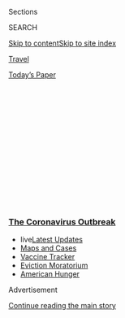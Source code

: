 <div id="app">

<div>

<div>

<div>

<div class="NYTAppHideMasthead css-1q2w90k e1suatyy0">

<div class="section css-ui9rw0 e1suatyy2">

<div class="css-eph4ug er09x8g0">

<div class="css-6n7j50">

</div>

<span class="css-1dv1kvn">Sections</span>

<div class="css-10488qs">

<span class="css-1dv1kvn">SEARCH</span>

</div>

[Skip to content](#site-content)[Skip to site
index](#site-index)

</div>

<div id="masthead-section-label" class="css-1wr3we4 eaxe0e00">

[Travel](https://www.nytimes3xbfgragh.onion/section/travel)

</div>

<div class="css-10698na e1huz5gh0">

</div>

</div>

<div id="masthead-bar-one" class="section hasLinks css-15hmgas e1csuq9d3">

<div class="css-uqyvli e1csuq9d0">

</div>

<div class="css-1uqjmks e1csuq9d1">

</div>

<div class="css-9e9ivx">

[](https://myaccount.nytimes3xbfgragh.onion/auth/login?response_type=cookie&client_id=vi)

</div>

<div class="css-1bvtpon e1csuq9d2">

[Today’s
Paper](https://www.nytimes3xbfgragh.onion/section/todayspaper)

</div>

</div>

</div>

</div>

<div data-aria-hidden="false">

<div id="site-content" data-role="main">

<div>

<div class="css-1aor85t" style="opacity:0.000000001;z-index:-1;visibility:hidden">

<div class="css-1hqnpie">

<div class="css-epjblv">

<span class="css-17xtcya">[Travel](/section/travel)</span><span class="css-x15j1o">|</span><span class="css-fwqvlz">Move
Over, Sustainable Travel. Regenerative Travel Has
Arrived.</span>

</div>

<div class="css-k008qs">

<div class="css-1iwv8en">

<span class="css-18z7m18"></span>

<div>

</div>

</div>

<span class="css-1n6z4y">https://nyti.ms/2D2nuSG</span>

<div class="css-1705lsu">

<div class="css-4xjgmj">

<div class="css-4skfbu" data-role="toolbar" data-aria-label="Social Media Share buttons, Save button, and Comments Panel with current comment count" data-testid="share-tools">

  - 
  - 
  - 
  - 
    
    <div class="css-6n7j50">
    
    </div>

  - 
  - 

</div>

</div>

</div>

</div>

</div>

</div>

<div class="css-13pd83m">

<div class="css-l9svim">

### [<span class="css-pa1jbp"><span class="css-1rxm0ex">The Coronavirus</span><span class="css-1rxm0ex"> Outbreak</span></span>](https://www.nytimes3xbfgragh.onion/news-event/coronavirus?name=styln-coronavirus-national&region=TOP_BANNER&block=storyline_menu_recirc&action=click&pgtype=Article&impression_id=4ffd9730-f1b7-11ea-920e-9d20be26e6a7&variant=undefined)

  - <span class="css-ousu42"><span class="css-12clwdu">live</span>[Latest
    Updates](https://www.nytimes3xbfgragh.onion/2020/09/08/world/covid-19-coronavirus.html?name=styln-coronavirus-national&region=TOP_BANNER&block=storyline_menu_recirc&action=click&pgtype=Article&impression_id=4ffd9731-f1b7-11ea-920e-9d20be26e6a7&variant=undefined)</span>
  - <span class="css-ousu42">[Maps and
    Cases](https://www.nytimes3xbfgragh.onion/interactive/2020/us/coronavirus-us-cases.html?name=styln-coronavirus-national&region=TOP_BANNER&block=storyline_menu_recirc&action=click&pgtype=Article&impression_id=4ffd9732-f1b7-11ea-920e-9d20be26e6a7&variant=undefined)</span>
  - <span class="css-ousu42">[Vaccine
    Tracker](https://www.nytimes3xbfgragh.onion/interactive/2020/science/coronavirus-vaccine-tracker.html?name=styln-coronavirus-national&region=TOP_BANNER&block=storyline_menu_recirc&action=click&pgtype=Article&impression_id=4ffd9733-f1b7-11ea-920e-9d20be26e6a7&variant=undefined)</span>
  - <span class="css-ousu42">[Eviction
    Moratorium](https://www.nytimes3xbfgragh.onion/2020/09/02/your-money/eviction-moratorium-covid.html?name=styln-coronavirus-national&region=TOP_BANNER&block=storyline_menu_recirc&action=click&pgtype=Article&impression_id=4ffd9734-f1b7-11ea-920e-9d20be26e6a7&variant=undefined)</span>
  - <span class="css-ousu42">[American
    Hunger](https://www.nytimes3xbfgragh.onion/interactive/2020/09/02/magazine/food-insecurity-hunger-us.html?name=styln-coronavirus-national&region=TOP_BANNER&block=storyline_menu_recirc&action=click&pgtype=Article&impression_id=4ffdbe40-f1b7-11ea-920e-9d20be26e6a7&variant=undefined)</span>

</div>

</div>

<div id="top-wrapper" class="css-1sy8kpn">

<div id="top-slug" class="css-l9onyx">

Advertisement

</div>

[Continue reading the main
story](#after-top)

<div class="ad top-wrapper" style="text-align:center;height:100%;display:block;min-height:250px">

<div id="top" class="place-ad" data-position="top" data-size-key="top">

</div>

</div>

<div id="after-top">

</div>

</div>

<div>

<div id="sponsor-wrapper" class="css-1hyfx7x">

<div id="sponsor-slug" class="css-19vbshk">

Supported by

</div>

[Continue reading the main
story](#after-sponsor)

<div id="sponsor" class="ad sponsor-wrapper" style="text-align:center;height:100%;display:block">

</div>

<div id="after-sponsor">

</div>

</div>

<div class="css-186x18t">

</div>

<div class="css-1vkm6nb ehdk2mb0">

# Move Over, Sustainable Travel. Regenerative Travel Has Arrived.

</div>

Can a post-vaccine return to travel be smarter and greener than it was
before March 2020? Some in the tourism industry are betting on it.

<div class="css-79elbk" data-testid="photoviewer-wrapper">

<div class="css-z3e15g" data-testid="photoviewer-wrapper-hidden">

</div>

<div class="css-1a48zt4 ehw59r15" data-testid="photoviewer-children">

![<span class="css-16f3y1r e13ogyst0" data-aria-hidden="true">New
Zealand seeks to balance tourism with the well-being of its natural
resources and communities. Above, alpacas in Akaroa, New
Zealand.</span><span class="css-cnj6d5 e1z0qqy90" itemprop="copyrightHolder"><span class="css-1ly73wi e1tej78p0">Credit...</span><span><span>Kai
Schwoerer/Getty
Images</span></span></span>](https://static01.graylady3jvrrxbe.onion/images/2020/08/28/travel/28RegenerativeTravel2/merlin_172447659_8bf4071f-e0af-4399-bde4-1f973331804f-articleLarge.jpg?quality=75&auto=webp&disable=upscale)

</div>

</div>

<div class="css-18e8msd">

<div class="css-vp77d3 epjyd6m0">

<div class="css-1baulvz">

By <span class="css-1baulvz last-byline" itemprop="name">Elaine
Glusac</span>

</div>

</div>

  - Aug. 27,
    2020

  - 
    
    <div class="css-4xjgmj">
    
    <div class="css-d8bdto" data-role="toolbar" data-aria-label="Social Media Share buttons, Save button, and Comments Panel with current comment count" data-testid="share-tools">
    
      - 
      - 
      - 
      - 
        
        <div class="css-6n7j50">
        
        </div>
    
      - 
      - 
    
    </div>
    
    </div>

</div>

</div>

<div class="section meteredContent css-1r7ky0e" name="articleBody" itemprop="articleBody">

<div class="css-1fanzo5 StoryBodyCompanionColumn">

<div class="css-53u6y8">

Tourism, which [grew faster](https://wttc.org/Research/Economic-Impact)
than the global gross domestic product for the past nine years, has been
decimated by the pandemic. Once accounting for 10 percent of employment
worldwide, the sector is poised to shed 121 million jobs, with losses
projected at a minimum of $3.4 trillion, according to the World Travel &
Tourism Council.

But in the lull, some in the tourism industry are planning for a
post-vaccine return to travel that’s better than it was before March
2020 — greener, smarter and less crowded. If sustainable tourism, which
aims to counterbalance the social and environmental impacts associated
with travel, was the aspirational outer limit of ecotourism before the
pandemic, the new frontier is “regenerative travel,” or leaving a place
better than you found it.

“Sustainable tourism is sort of a low bar. At the end of the day, it’s
just not making a mess of the place,” said Jonathon Day, an associate
professor focused on sustainable tourism at Purdue University.
“Regenerative tourism says, let’s make it better for future
generations.”

## Defining regeneration

Regenerative travel has its roots in regenerative development and
design, which includes buildings that meet the U.S. Green Building
Council’s Leadership in Energy and Environmental Design or
[LEED](https://www.usgbc.org/help/what-leed) standards. The concept has
applications across many fields, including regenerative agriculture,
which aims to restore soils and sequester carbon.

</div>

</div>

<div class="css-1fanzo5 StoryBodyCompanionColumn">

<div class="css-53u6y8">

“Generally, sustainability, as practiced today, is about slowing down
the degradation,” said Bill Reed, an architect and principal of
Regenesis Group, a design firm based in Massachusetts and New Mexico
that has been practicing regenerative design, including tourism
projects, since 1995. He described efforts like fuel efficiency and
reduced energy use as “a slower way to die.”

“Regeneration is about restoring and then regenerating the capability to
live in a new relationship in an ongoing way,” he added.

</div>

</div>

<div>

</div>

<div class="css-1fanzo5 StoryBodyCompanionColumn">

<div class="css-53u6y8">

With most travel suspended during the pandemic, regenerative travel
remains at the starting gate. But in the lull, it’s the new buzz. Six
nonprofit organizations, including the [Center for Responsible
Travel](https://www.responsibletravel.org/) and [Sustainable Travel
International](https://sustainabletravel.org/), have joined together as
the [Future of Tourism](https://www.futureoftourism.org/) coalition,
which aims to “build a better tomorrow.”

Twenty-two travel groups, including tour operators like [G
Adventures](https://www.gadventures.com/), destination marketers such as
the Slovenian Tourist Board, and organizations like the [Adventure
Travel Trade Association](https://www.adventuretravel.biz/), have signed
on to the coalition’s 13 guiding principles, including “demand fair
income distribution” and “choose quality over quantity.”

</div>

</div>

<div class="css-1fanzo5 StoryBodyCompanionColumn">

<div class="css-53u6y8">

[Tourism New Zealand,](https://www.tourismnewzealand.com/) the country’s
tourism organization, is talking about measuring its success not solely
in economic terms, but against the well-being of the country,
considering nature, human health and community identities. And travel
leaders in Hawaii are discussing repositioning the state as a cultural
destination in hopes of re-engaging islanders, many of whom are fed up
with overtourism, in the vitality of tourism.

</div>

</div>

<div>

</div>

<div class="css-1fanzo5 StoryBodyCompanionColumn">

<div class="css-53u6y8">

To flesh out these broad strokes, Mr. Day, the associate professor,
points to the concept of a circular economy, which aims to design waste
out of the system, keep materials in use through reuse, repair and
upcycling, and regenerate natural systems.

“Tourism is just at the beginning of this process of how we can apply
circular economy ideas to the system,” he said.

</div>

</div>

<div class="css-79elbk" data-testid="photoviewer-wrapper">

<div class="css-z3e15g" data-testid="photoviewer-wrapper-hidden">

</div>

<div class="css-1a48zt4 ehw59r15" data-testid="photoviewer-children">

![<span class="css-16f3y1r e13ogyst0" data-aria-hidden="true">A
treehouse at Playa Viva, a small resort south of Zihuatanejo, Mexico, on
the Pacific Coast, that seeks to balance environmental and community
awareness with
tourism.</span><span class="css-cnj6d5 e1z0qqy90" itemprop="copyrightHolder"><span class="css-1ly73wi e1tej78p0">Credit...</span><span>Kevin
Steele/Playa
Viva</span></span>](https://static01.graylady3jvrrxbe.onion/images/2020/08/26/travel/27regenerative-travel/oakImage-1598454446779-articleLarge.jpg?quality=75&auto=webp&disable=upscale)

</div>

</div>

<div class="css-1fanzo5 StoryBodyCompanionColumn">

<div class="css-53u6y8">

## Regeneration in action

Having a truly regenerative travel experience may be a unicorn, but a
few operators are pointing the
way.

<div id="NYT_MAIN_CONTENT_1_REGION" class="css-9tf9ac">

<div>

<div id="styln-covid-updates-world" class="section interactive-content interactive-size-medium css-1ftcdic">

<div class="css-17ih8de interactive-body">

<div id="styln-briefing-block" data-asset-id="QXJ0aWNsZTpueXQ6Ly9hcnRpY2xlLzczNDIwODc0LTQ1NGYtNTQ4Ny1hYzExLTM0Mzg2ODUxZDI3ZA==">

<div class="briefing-block-header-section">

# [Latest Updates: The Coronavirus Outbreak](https://www.nytimes3xbfgragh.onion/2020/09/08/world/covid-19-coronavirus.html?action=click&pgtype=Article&state=default&region=MAIN_CONTENT_1&context=storylines_live_updates)

<div class="briefing-block-ts">

Updated 2020-09-08T09:32:17.217Z

</div>

</div>

  - [As senators return to Washington, an impasse over a virus relief
    package
    looms.](https://www.nytimes3xbfgragh.onion/2020/09/08/world/covid-19-coronavirus.html?action=click&pgtype=Article&state=default&region=MAIN_CONTENT_1&context=storylines_live_updates#link-4a77847f)
  - [‘The lockdown killed my father’: Farmer suicides add to India’s
    virus
    misery.](https://www.nytimes3xbfgragh.onion/2020/09/08/world/covid-19-coronavirus.html?action=click&pgtype=Article&state=default&region=MAIN_CONTENT_1&context=storylines_live_updates#link-1c973131)
  - [China’s leader declares success in suppressing the country’s
    outbreak.](https://www.nytimes3xbfgragh.onion/2020/09/08/world/covid-19-coronavirus.html?action=click&pgtype=Article&state=default&region=MAIN_CONTENT_1&context=storylines_live_updates#link-adc17f7)

<div class="briefing-block-footer">

<div class="briefing-block-footer-meta">

[See more
updates](https://www.nytimes3xbfgragh.onion/2020/09/08/world/covid-19-coronavirus.html?action=click&pgtype=Article&state=default&region=MAIN_CONTENT_1&context=storylines_live_updates)

</div>

<div class="briefing-block-briefinglinks">

<span>More live coverage:</span>

</div>

</div>

</div>

</div>

</div>

</div>

</div>

Regenesis worked on the development of [Playa
Viva](https://www.playaviva.com/), a small resort south of Zihuatanejo,
Mexico, on the Pacific Coast, which opened in 2009. The firm’s
assessment of the more than 200-acre property took in the beaches, the
bird-filled estuary and ancient ruins as well as the problems of turtle
poaching and poor schools in the village. Ultimately, the small town of
Juluchuca became the gateway to the property; an organic agricultural
system benefited both the property and local residents; and a 2 percent
fee added to any stay funds a trust that invests in community
development.

</div>

</div>

<div class="css-1fanzo5 StoryBodyCompanionColumn">

<div class="css-53u6y8">

“Rather than a resort helicoptering in and taking up land, they said,
‘We are the village,’” Mr. Reed said. “It’s a paradigm shift.”

<div id="NYT_MAIN_CONTENT_2_REGION" class="css-9tf9ac">

<div>

</div>

</div>

Playa Viva is one of 45 resorts belonging to [Regenerative
Travel](https://www.regenerativetravel.com/about/), a booking agency
that vets members based on metrics such as carbon usage, employee
well-being, immersive guest activities and sourcing local food. To date,
qualifications for membership have been handled internally, but in
September the company plans to launch a benchmarking system to
demonstrate their regenerative progress.

[OneSeed Expeditions](https://www.oneseedexpeditions.com/), an adventure
tour operator based in Denver, aims to couple travel with economic
development. It uses 10 percent of its proceeds to provide zero-interest
loans to local nongovernmental organizations where it operates in places
like Nepal and Peru. The local groups then issue microloans to community
entrepreneurs in businesses such as farming and retail.

“The areas of greatest need are not necessarily in areas of the greatest
tourism attractions,” said Chris Baker, the founder of OneSeed
Expeditions. “We want to use tourism to be able to benefit people
outside of those areas.”

Regenerative tourism addresses impacts holistically, from destination
and community perspectives as well as environmental. [Intrepid
Travel](https://www.intrepidtravel.com/us), the small-group tour company
that, until the pandemic, ran more than 1,000 itineraries globally, has
been carbon neutral since 2010. This year it extended its pledge to
cover 125 percent of its carbon emissions.

“There’s this notion that business success means you have to do harm to
the world,” said James Thornton, the chief executive of Intrepid Travel,
which became a B Corporation, an entity dedicated to benefiting workers,
customers, the community and environment, as well as shareholders, in
2018. “When the new normality returns, it shouldn’t come at the expense
of
sustainability.”

</div>

</div>

<div class="css-79elbk" data-testid="photoviewer-wrapper">

<div class="css-z3e15g" data-testid="photoviewer-wrapper-hidden">

</div>

<div class="css-1a48zt4 ehw59r15" data-testid="photoviewer-children">

<div class="css-1xdhyk6 erfvjey0">

<span class="css-1ly73wi e1tej78p0">Image</span>

<div class="css-zjzyr8">

<div data-testid="lazyimage-container" style="height:257.77777777777777px">

</div>

</div>

</div>

<span class="css-16f3y1r e13ogyst0" data-aria-hidden="true">Dubrovnik,
Croatia, is one of many European cities that has struggled with
overtourism.</span><span class="css-cnj6d5 e1z0qqy90" itemprop="copyrightHolder"><span class="css-1ly73wi e1tej78p0">Credit...</span><span>Dmitry
Kostyukov for The New York Times</span></span>

</div>

</div>

<div class="css-1fanzo5 StoryBodyCompanionColumn">

<div class="css-53u6y8">

## Correcting overtourism

Implicit in many discussions about regenerative tourism is the threat of
returning to overtourism, which accounted for excessive numbers of
visitors in places like
[Dubrovnik](https://www.nytimes3xbfgragh.onion/2018/08/19/world/europe/dubrovnik-croatia-game-of-thrones.html)
that ultimately had to cap the number of cruise ships allowed to dock
daily in high season.

</div>

</div>

<div class="css-1fanzo5 StoryBodyCompanionColumn">

<div class="css-53u6y8">

“For so long, tourism success was defined by growing the numbers —
numbers of visitors, numbers of cruise passengers,” said Gregory Miller,
the executive director of the Center for Responsible Travel, a nonprofit
group that advocates for sustainable travel. “Even before the pandemic,
there was a need for
rebalancing.”

</div>

</div>

<div class="css-79elbk" data-testid="photoviewer-wrapper">

<div class="css-z3e15g" data-testid="photoviewer-wrapper-hidden">

</div>

<div class="css-1a48zt4 ehw59r15" data-testid="photoviewer-children">

<div class="css-1xdhyk6 erfvjey0">

<span class="css-1ly73wi e1tej78p0">Image</span>

<div class="css-zjzyr8">

<div data-testid="lazyimage-container" style="height:257.77777777777777px">

</div>

</div>

</div>

<span class="css-16f3y1r e13ogyst0" data-aria-hidden="true">In a 2018
survey by the Hawaiian Tourism Authority, two-thirds of respondents
agreed that “this island is being run for tourists at the expense of
local people.” Above, a socially distanced scene in
Honolulu.</span><span class="css-cnj6d5 e1z0qqy90" itemprop="copyrightHolder"><span class="css-1ly73wi e1tej78p0">Credit...</span><span>Michelle
Mishina-Kunz for The New York Times</span></span>

</div>

</div>

<div class="css-1fanzo5 StoryBodyCompanionColumn">

<div class="css-53u6y8">

For example, the current recession may have bought Hawaii a few years
before its tourism figures return to what they were in 2019, when 10
million travelers visited the islands — and that was up from 6.5 million
a decade earlier — resulting in painfully long queues to climb Diamond
Head at sunrise. In a 2018
[survey](https://www.hawaiitourismauthority.org/media/2984/resident-sentiment-presentation-to-hta-board-01-31-2019.pdf)
by the Hawaiian Tourism Authority, two-thirds of respondents agreed that
“This island is being run for tourists at the expense of local
people.”

<div id="NYT_MAIN_CONTENT_3_REGION" class="css-9tf9ac">

<div>

<div id="styln-prism-freeform-1594220623585" class="section interactive-content interactive-size-medium css-1ftcdic">

<div class="css-17ih8de interactive-body">

<div id="prism-freeform-block-62914" class="css-19mumt8" data-role="complementary" data-storyline="The Coronavirus Outbreak" data-truncated="true" tabindex="0">

<div class="css-a8d9oz">

<div class="css-eb027h">

[](https://www.nytimes3xbfgragh.onion/news-event/coronavirus?action=click&pgtype=Article&state=default&region=MAIN_CONTENT_3&context=storylines_faq)

### The Coronavirus Outbreak ›

#### Frequently Asked Questions

Updated September 4, 2020

  - #### What are the symptoms of coronavirus?
    
      - In the beginning, the coronavirus [seemed like it was primarily
        a respiratory
        illness](https://www.nytimes3xbfgragh.onion/article/coronavirus-facts-history.html?action=click&pgtype=Article&state=default&region=MAIN_CONTENT_3&context=storylines_faq#link-6817bab5) —
        many patients had fever and chills, were weak and tired, and
        coughed a lot, though some people don’t show many symptoms at
        all. Those who seemed sickest had pneumonia or acute respiratory
        distress syndrome and received supplemental oxygen. By now,
        doctors have identified many more symptoms and syndromes. In
        April, [the C.D.C. added to the list of early
        signs](https://www.nytimes3xbfgragh.onion/2020/04/27/health/coronavirus-symptoms-cdc.html?action=click&pgtype=Article&state=default&region=MAIN_CONTENT_3&context=storylines_faq) sore
        throat, fever, chills and muscle aches. Gastrointestinal upset,
        such as diarrhea and nausea, has also been observed. Another
        telltale sign of infection may be a sudden, profound diminution
        of one’s [sense of smell and
        taste.](https://www.nytimes3xbfgragh.onion/2020/03/22/health/coronavirus-symptoms-smell-taste.html?action=click&pgtype=Article&state=default&region=MAIN_CONTENT_3&context=storylines_faq) Teenagers
        and young adults in some cases have developed painful red and
        purple lesions on their fingers and toes — nicknamed “Covid toe”
        — but few other serious symptoms.

  - #### Why is it safer to spend time together outside?
    
      - [Outdoor
        gatherings](https://www.nytimes3xbfgragh.onion/2020/05/15/us/coronavirus-what-to-do-outside.html?action=click&pgtype=Article&state=default&region=MAIN_CONTENT_3&context=storylines_faq) lower
        risk because wind disperses viral droplets, and sunlight can
        kill some of the virus. Open spaces prevent the virus from
        building up in concentrated amounts and being inhaled, which can
        happen when infected people exhale in a confined space for long
        stretches of time, said Dr. Julian W. Tang, a virologist at the
        University of Leicester.

  - #### Why does standing six feet away from others help?
    
      - The coronavirus spreads primarily through droplets from your
        mouth and nose, especially when you cough or sneeze. The C.D.C.,
        one of the organizations using that measure, [bases its
        recommendation of six
        feet](https://www.nytimes3xbfgragh.onion/2020/04/14/health/coronavirus-six-feet.html?action=click&pgtype=Article&state=default&region=MAIN_CONTENT_3&context=storylines_faq) on
        the idea that most large droplets that people expel when they
        cough or sneeze will fall to the ground within six feet. But six
        feet has never been a magic number that guarantees complete
        protection. Sneezes, for instance, can launch droplets a lot
        farther than six feet, [according to a recent
        study](https://jamanetwork.com/journals/jama/fullarticle/2763852).
        It's a rule of thumb: You should be safest standing six feet
        apart outside, especially when it's windy. But keep a mask on at
        all times, even when you think you’re far enough apart.

  - #### I have antibodies. Am I now immune?
    
      - As of right now,[ that seems likely, for at least several
        months.](https://www.nytimes3xbfgragh.onion/2020/07/22/health/covid-antibodies-herd-immunity.html?action=click&pgtype=Article&state=default&region=MAIN_CONTENT_3&context=storylines_faq) There
        have been frightening accounts of people suffering what seems to
        be a second bout of Covid-19. But experts say these patients may
        have a drawn-out course of infection, with the virus taking a
        slow toll weeks to months after initial exposure. People
        infected with the coronavirus typically
        [produce](https://www.nature.com/articles/s41586-020-2456-9) immune
        molecules called antibodies, which are [protective proteins made
        in response to an
        infection](https://www.nytimes3xbfgragh.onion/2020/05/07/health/coronavirus-antibody-prevalence.html?action=click&pgtype=Article&state=default&region=MAIN_CONTENT_3&context=storylines_faq)[.
        These antibodies
        may](https://www.nytimes3xbfgragh.onion/2020/05/07/health/coronavirus-antibody-prevalence.html?action=click&pgtype=Article&state=default&region=MAIN_CONTENT_3&context=storylines_faq) last
        in the body [only two to three
        months](https://www.nature.com/articles/s41591-020-0965-6),
        which may seem worrisome, but that’s perfectly normal after an
        acute infection subsides, said Dr. Michael Mina, an immunologist
        at Harvard University. It may be possible to get the coronavirus
        again, but it’s highly unlikely that it would be possible in a
        short window of time from initial infection or make people
        sicker the second time.

  - #### What are my rights if I am worried about going back to work?
    
      - Employers have to provide [a safe
        workplace](https://www.osha.gov/SLTC/covid-19/standards.html) with
        policies that protect everyone equally. [And if one of your
        co-workers tests positive for the coronavirus, the
        C.D.C.](https://www.nytimes3xbfgragh.onion/article/coronavirus-money-unemployment.html?action=click&pgtype=Article&state=default&region=MAIN_CONTENT_3&context=storylines_faq) has
        said that [employers should tell their
        employees](https://www.cdc.gov/coronavirus/2019-ncov/community/guidance-business-response.html) --
        without giving you the sick employee’s name -- that they may
        have been exposed to the
virus.

<div id="styln-survey-component-62914" class="styln-survey-component" data-surveyname="faq" data-surveystoryline="coronavirus">

</div>

</div>

<div class="css-6mllg9">

</div>

<div class="css-pmm6ed">

<span class="css-5gimkt"></span>

</div>

</div>

</div>

</div>

</div>

</div>

</div>

“We have the curse of a strong brand,” said Frank Haas, a former vice
president with the Hawaiian Tourism Authority and an independent tourism
consultant. “We’re so well known as a sun destination that people
overlook the other aspects, the Hawaiian culture, the royal past, the
interesting geological and natural attractions.”

He thinks it will require more coordinated management — currently, a
variety of federal, state and local authorities regulate parks and
facilities like airports — as well as creative entrepreneurs to expand
cultural tourism by appealing to travelers interested in food, art,
history or music.

## Who defines ‘better’ tourism?

Determining what makes a place better and who makes that decision
requires local involvement, according to regenerative tourism
proponents.

</div>

</div>

<div class="css-1fanzo5 StoryBodyCompanionColumn">

<div class="css-53u6y8">

[VisitFlanders,](https://www.visitflanders.com/en/?country=en_US) the
tourism organization representing the Northern Belgium region, used
local input to rethink its mission, repositioning its stance from
growing travel for the sake of the economy to creating an “economy of
meaning,” according to its master
[plan](https://www.reizennaarmorgen.be/wp-content/uploads/2020/02/memorandum-eng.pdf).
That includes, among other initiatives, linking visitors with locals who
share their passions for things like history or food and making
storytelling central to sites like its World War I battlefields.

“We’ve managed to shift the thinking from having their primary objective
be about growing the numbers, to creating flourishing destinations,
flourishing communities and having them say what kind of tourism they
want,” said Anna Pollock, the founder of [Conscious
Travel](http://www.conscious.travel/), an education and consulting
enterprise devoted to positioning travel as a force for good, who worked
with VisitFlanders.

## A traveler’s role in regeneration

Ms. Pollock believes regenerative travel is a supply-side concept that
asks operators to do more for the environment and community than they
take from them. But travelers play a key role in demand.

“Become mindful of the fact that your trip is going to have a set of
costs associated with it, which needs to be paid by somebody,” she said.
“In the same way you think, ‘Should I buy that cheap T-shirt from the
dime store down the road?,’ knowing it’s created by semi-slave labor.
Now you’re thinking consciously about who do I buy it from and is it
quality.”

The experience of the pandemic — when many are discovering the power of
their pocketbooks in supporting local businesses like bookstores and
restaurants — is, perhaps, the most instructive in demonstrating
sustainability, even if the travel involved is within a few blocks of
home.

“Travel is an important vote of your principles,” said Mr. Baker of
OneSeed. “When you decide to put your time and resources into a trip,
you’re affirming that’s the type of business you want out there.”

Sustainable travel, let alone regenerative travel, will still have to
find solutions to the carbon emissions produced by air travel. Until the
economy recovers, there’s likely to be less travel, more local travel,
or slower travel by car, train, bike or foot. This moment of reflection,
say proponents, is where regeneration begins.

</div>

</div>

<div class="css-1fanzo5 StoryBodyCompanionColumn">

<div class="css-53u6y8">

“It’s about how to regenerate our relationship with life,” said Mr.
Reed, the architect. “That’s a continual process. Our children will need
that taught to them. Regeneration is a continual cycle of rebirth.
That’s how we sustain the planet. You cannot have a sustainable planet
without regeneration.”

-----

***Follow New York Times Travel***
*on*[*Instagram*](https://www.instagram.com/nytimestravel/)*,*[*Twitter*](https://twitter.com/nytimestravel)
*and*[*Facebook*](https://www.facebookcorewwwi.onion/nytimestravel/)*.
And*[*sign up for our weekly Travel Dispatch
newsletter*](https://www.nytimes3xbfgragh.onion/newsletters/traveldispatch)
*to receive expert tips on traveling smarter and inspiration for your
next vacation.*

</div>

</div>

</div>

<div>

</div>

<div>

</div>

<div>

</div>

<div>

<div id="bottom-wrapper" class="css-1ede5it">

<div id="bottom-slug" class="css-l9onyx">

Advertisement

</div>

[Continue reading the main
story](#after-bottom)

<div id="bottom" class="ad bottom-wrapper" style="text-align:center;height:100%;display:block;min-height:90px">

</div>

<div id="after-bottom">

</div>

</div>

</div>

</div>

</div>

## Site Index

<div>

</div>

## Site Information Navigation

  - [© <span>2020</span> <span>The New York Times
    Company</span>](https://help.nytimes3xbfgragh.onion/hc/en-us/articles/115014792127-Copyright-notice)

<!-- end list -->

  - [NYTCo](https://www.nytco.com/)
  - [Contact
    Us](https://help.nytimes3xbfgragh.onion/hc/en-us/articles/115015385887-Contact-Us)
  - [Work with us](https://www.nytco.com/careers/)
  - [Advertise](https://nytmediakit.com/)
  - [T Brand Studio](http://www.tbrandstudio.com/)
  - [Your Ad
    Choices](https://www.nytimes3xbfgragh.onion/privacy/cookie-policy#how-do-i-manage-trackers)
  - [Privacy](https://www.nytimes3xbfgragh.onion/privacy)
  - [Terms of
    Service](https://help.nytimes3xbfgragh.onion/hc/en-us/articles/115014893428-Terms-of-service)
  - [Terms of
    Sale](https://help.nytimes3xbfgragh.onion/hc/en-us/articles/115014893968-Terms-of-sale)
  - [Site
    Map](https://spiderbites.nytimes3xbfgragh.onion)
  - [Help](https://help.nytimes3xbfgragh.onion/hc/en-us)
  - [Subscriptions](https://www.nytimes3xbfgragh.onion/subscription?campaignId=37WXW)

</div>

</div>

</div>

</div>

